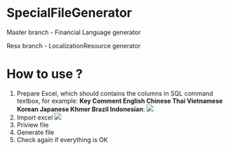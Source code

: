 # SpecialFileGenerator

Master branch - Financial Language generator 

Resx branch - LocalizationResource generator

# How to use ?
1. Prepare Excel, which should contains the columns in SQL command textbox, for example:
 **Key	Comment	English	Chinese	Thai	Vietnamese	Korean	Japanese	Khmer	Brazil	Indonesian**: 
![](https://lh3.googleusercontent.com/PBkbU4Nj7Bbw9p4a8Sx4FE-3wlhNAXAQoccfax-ULwBAuz_Nr2Hkrwerwjmt47y2pVw3OW0nTbTYHBw=w1576-h655)
2. Import excel
  ![](https://lh4.googleusercontent.com/h1wJu0ZJSNWdIHttJoxh6oXfJf8B-wk4nDq5-VI1C8Gi9HzBTKMBfpA70twr7FFJCGo_KZFlyukgZu0=w1576-h655)
3. Priview file
4. Generate file
5. Check again if everything is OK

